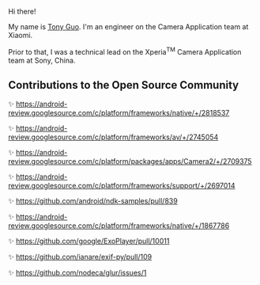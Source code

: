 <!--
tonykwok/tonykwok** is a ✨ _special_ ✨ repository because its `README.md` (this file) appears on your GitHub profile.
-->

Hi there!

My name is [Tony Guo](https://tonykwok.github.io/). I'm an engineer on the Camera Application team at Xiaomi.

Prior to that, I was a technical lead on the Xperia<sup>TM</sup> Camera Application team at Sony, China.

Contributions to the Open Source Community
---
✨ https://android-review.googlesource.com/c/platform/frameworks/native/+/2818537

✨ https://android-review.googlesource.com/c/platform/frameworks/av/+/2745054

✨ https://android-review.googlesource.com/c/platform/packages/apps/Camera2/+/2709375

✨ https://android-review.googlesource.com/c/platform/frameworks/support/+/2697014

✨ https://github.com/android/ndk-samples/pull/839

✨ https://android-review.googlesource.com/c/platform/frameworks/native/+/1867786

✨ https://github.com/google/ExoPlayer/pull/10011

✨ https://github.com/ianare/exif-py/pull/109

✨ https://github.com/nodeca/glur/issues/1

